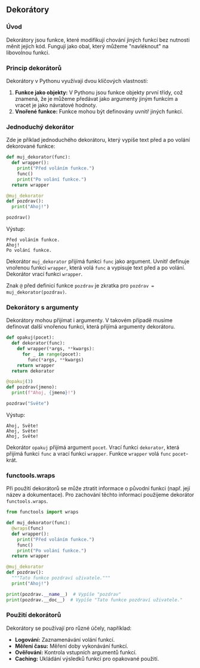 ## Dekorátory

### Úvod

Dekorátory jsou funkce, které modifikují chování jiných funkcí bez nutnosti měnit jejich kód. Fungují jako obal, který můžeme "navléknout" na libovolnou funkci.

### Princip dekorátorů

Dekorátory v Pythonu využívají dvou klíčových vlastností:

1. **Funkce jako objekty:** V Pythonu jsou funkce objekty první třídy, což znamená, že je můžeme předávat jako argumenty jiným funkcím a vracet je jako návratové hodnoty.
2. **Vnořené funkce:** Funkce mohou být definovány uvnitř jiných funkcí.

### Jednoduchý dekorátor

Zde je příklad jednoduchého dekorátoru, který vypíše text před a po volání dekorované funkce:

```python
def muj_dekorator(func):
  def wrapper():
    print("Před voláním funkce.")
    func()
    print("Po volání funkce.")
  return wrapper

@muj_dekorator
def pozdrav():
  print("Ahoj!")

pozdrav()
```

Výstup:

```
Před voláním funkce.
Ahoj!
Po volání funkce.
```

Dekorátor `muj_dekorator` přijímá funkci `func` jako argument. Uvnitř definuje vnořenou funkci `wrapper`, která volá `func` a vypisuje text před a po volání. Dekorátor vrací funkci `wrapper`.

Znak `@` před definicí funkce `pozdrav` je zkratka pro `pozdrav = muj_dekorator(pozdrav)`.

### Dekorátory s argumenty

Dekorátory mohou přijímat i argumenty. V takovém případě musíme definovat další vnořenou funkci, která přijímá argumenty dekorátoru.

```python
def opakuj(pocet):
  def dekorator(func):
    def wrapper(*args, **kwargs):
      for _ in range(pocet):
        func(*args, **kwargs)
    return wrapper
  return dekorator

@opakuj(3)
def pozdrav(jmeno):
  print(f"Ahoj, {jmeno}!")

pozdrav("Světe")
```

Výstup:

```
Ahoj, Světe!
Ahoj, Světe!
Ahoj, Světe!
```

Dekorátor `opakuj` přijímá argument `pocet`. Vrací funkci `dekorator`, která přijímá funkci `func` a vrací funkci `wrapper`. Funkce `wrapper` volá `func` `pocet`-krát.

### functools.wraps

Při použití dekorátorů se může ztratit informace o původní funkci (např. její název a dokumentace). Pro zachování těchto informací použijeme dekorátor `functools.wraps`.

```python
from functools import wraps

def muj_dekorator(func):
  @wraps(func)
  def wrapper():
    print("Před voláním funkce.")
    func()
    print("Po volání funkce.")
  return wrapper

@muj_dekorator
def pozdrav():
  """Tato funkce pozdraví uživatele."""
  print("Ahoj!")

print(pozdrav.__name__)  # Vypíše "pozdrav"
print(pozdrav.__doc__)  # Vypíše "Tato funkce pozdraví uživatele."
```

### Použití dekorátorů

Dekorátory se používají pro různé účely, například:

* **Logování:** Zaznamenávání volání funkcí.
* **Měření času:** Měření doby vykonávání funkcí.
* **Ověřování:** Kontrola vstupních argumentů funkcí.
* **Caching:** Ukládání výsledků funkcí pro opakované použití.

